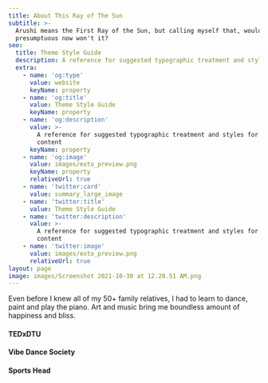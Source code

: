 ```yaml
---
title: About This Ray of The Sun
subtitle: >-
  Arushi means the First Ray of the Sun, but calling myself that, would be
  presumptuous now won't it?
seo:
  title: Theme Style Guide
  description: A reference for suggested typographic treatment and styles for your content
  extra:
    - name: 'og:type'
      value: website
      keyName: property
    - name: 'og:title'
      value: Theme Style Guide
      keyName: property
    - name: 'og:description'
      value: >-
        A reference for suggested typographic treatment and styles for your
        content
      keyName: property
    - name: 'og:image'
      value: images/exto_preview.png
      keyName: property
      relativeUrl: true
    - name: 'twitter:card'
      value: summary_large_image
    - name: 'twitter:title'
      value: Theme Style Guide
    - name: 'twitter:description'
      value: >-
        A reference for suggested typographic treatment and styles for your
        content
    - name: 'twitter:image'
      value: images/exto_preview.png
      relativeUrl: true
layout: page
image: images/Screenshot 2021-10-30 at 12.28.51 AM.png
---
```

Even before I knew all of my 50+ family relatives, I had to learn to dance, paint and play the piano. Art and music bring me boundless amount of happiness and bliss.

#### TEDxDTU

#### Vibe Dance Society

#### Sports Head
